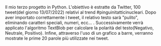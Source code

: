 Il mio terzo progetto in Python. L'obiettivo è estratte da Twitter, 100 tweet(del giorno 13/07/2022) relativi al trend #pinguinitatticinucleari. Dopo aver importato correttamente i tweet,
il relativo testo sarà "pulito", eliminando caratteri speciali, numeri, ecc... . Successivamente verrà applicato l'algoritmo TextBlob per calcolare la polarità del testo(Negativo, Neutrale, Positivo).
Infine, attraverso l'uso di un grafico a barre, verranno mostrate le prime 20 parole più utilizzate nei tweet.
